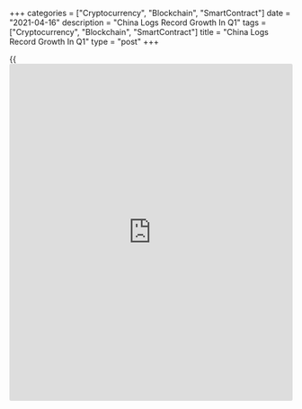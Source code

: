 +++
categories = ["Cryptocurrency", "Blockchain", "SmartContract"]
date = "2021-04-16"
description = "China Logs Record Growth In Q1"
tags = ["Cryptocurrency", "Blockchain", "SmartContract"]
title = "China Logs Record Growth In Q1"
type = "post"
+++

{{<iframe id="large-banner" src="https://www.bounty.group/#slide=19.0" width="100%" height="600" scrolling="no" style="border: 0px solid rgb(216, 221, 230); border-radius: 3px;">}}

China's [economy][1] registered record growth in the first quarter of
2021, largely due to the extremely low base of comparison as the
pandemic struck the economy in the same period last year.

Gross domestic product advanced 18.3 percent on a yearly basis in the
first quarter, much faster than the 6.5 percent growth posted in the
preceding quarter, data from the National Bureau of Statistics revealed
on Friday.

Nonetheless, this was slower than economists' growth forecast of 19
percent. The government targets to achieve above 6 percent economic
growth for the whole year of 2021.

Quarter-on-quarter, GDP gained 0.6 percent in the first quarter of 2021
but weaker than the forecast of 1.5 percent.

The upshot is that with the economy already above its pre-virus trend
and [policy](https://www.fintechee.com/policy/) support being withdrawn, China's post-COVID rebound is
levelling off, Julian Evans-Pritchard, an economist at Capital
Economics, said.

The economist expects sequential growth to remain moderate during the
rest of this year as the recent boom in construction and exports unwind,
pulling activity back towards trend.

Data showed that industrial production surged 14.1 percent year-on-year,
but slower than the expected expansion of 17.2 percent.

Similarly, retail sales surged 34.2 percent on year versus the expected
growth of 28 percent.

Fixed asset investment increased 25.6 percent from the same period last
year compared to a 25 percent rise economists had forecast.

The jobless rate dropped to 5.3 percent in March, data showed.

Iris Pang, an economist at ING said activity data shows that China is on
a recovery path. The main risk concerns chip shortages, which could
limit production and export growth in the coming quarters.

For comments and feedback [contact](https://www.playgroundfx.com/contact/): editorial@rtt[news](https://www.letsplayfx.com/blog/forex-news-website/).com

[Economic News][1]

 **What parts of the world are seeing the best (and worst) economic
performances lately? Click[here][2] to check out our [Econ Scorecard][2]
and find out! See up-to-the-moment [ranking](https://www.playgroundfx.com/blog/crypto-exchange-ranking/)s for the best and worst
performers in [GDP][2], [unemployment rate][3], [inflation][4] and much
more.**

   1. www.rtt[news](https://www.letsplayfx.com/blog/forex-news-website/).com/Content/EconomicNews.aspx
   2. www.rtt[news](https://www.letsplayfx.com/blog/forex-news-website/).com/economic-scorecard/world-rank/GDP/highest-performance.aspx
   3. www.rtt[news](https://www.letsplayfx.com/blog/forex-news-website/).com/economic-scorecard/world-rank/unemployment-rate/lowest-performance.aspx
   4. www.rtt[news](https://www.letsplayfx.com/blog/forex-news-website/).com/economic-scorecard/world-rank/CPI/highest-performance.aspx